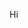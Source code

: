 Hi
<!---
qteeaa/qteeaa is a ✨ special ✨ repository because its `README.md` (this file) appears on your GitHub profile.
You can click the Preview link to take a look at your changes.
--->
